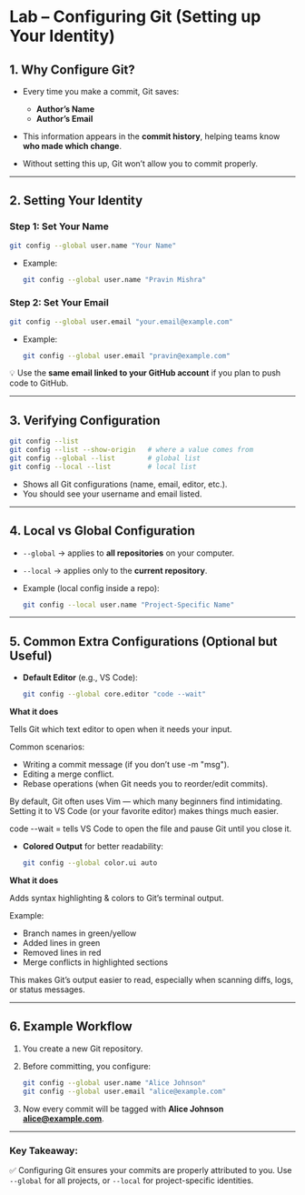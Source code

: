 # Lab – Configuring Git (Setting up Your Identity)

## 1. Why Configure Git?

* Every time you make a commit, Git saves:

  * **Author’s Name**
  * **Author’s Email**
* This information appears in the **commit history**, helping teams know **who made which change**.
* Without setting this up, Git won’t allow you to commit properly.

---

## 2. Setting Your Identity

### Step 1: Set Your Name

```bash
git config --global user.name "Your Name"
```

* Example:

  ```bash
  git config --global user.name "Pravin Mishra"
  ```

### Step 2: Set Your Email

```bash
git config --global user.email "your.email@example.com"
```

* Example:

  ```bash
  git config --global user.email "pravin@example.com"
  ```

💡 Use the **same email linked to your GitHub account** if you plan to push code to GitHub.

---

## 3. Verifying Configuration

```bash
git config --list
git config --list --show-origin   # where a value comes from
git config --global --list        # global list
git config --local --list         # local list

```

* Shows all Git configurations (name, email, editor, etc.).
* You should see your username and email listed.

---

## 4. Local vs Global Configuration

* `--global` → applies to **all repositories** on your computer.
* `--local` → applies only to the **current repository**.
* Example (local config inside a repo):

  ```bash
  git config --local user.name "Project-Specific Name"
  ```

---

## 5. Common Extra Configurations (Optional but Useful)

* **Default Editor** (e.g., VS Code):

  ```bash
  git config --global core.editor "code --wait"
  ```
**What it does**

Tells Git which text editor to open when it needs your input.

Common scenarios:
- Writing a commit message (if you don’t use -m "msg").
- Editing a merge conflict.
- Rebase operations (when Git needs you to reorder/edit commits).

By default, Git often uses Vim — which many beginners find intimidating.
Setting it to VS Code (or your favorite editor) makes things much easier.

code --wait = tells VS Code to open the file and pause Git until you close it.

* **Colored Output** for better readability:

  ```bash
  git config --global color.ui auto
  ```

**What it does**

Adds syntax highlighting & colors to Git’s terminal output.

Example:

- Branch names in green/yellow
- Added lines in green
- Removed lines in red
- Merge conflicts in highlighted sections

This makes Git’s output easier to read, especially when scanning diffs, logs, or status messages.

---

## 6. Example Workflow

1. You create a new Git repository.
2. Before committing, you configure:

   ```bash
   git config --global user.name "Alice Johnson"
   git config --global user.email "alice@example.com"
   ```
3. Now every commit will be tagged with **Alice Johnson [alice@example.com](mailto:alice@example.com)**.

---

### Key Takeaway:
✅  Configuring Git ensures your commits are properly attributed to you. Use `--global` for all projects, or `--local` for project-specific identities.

